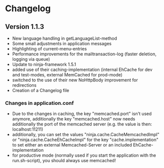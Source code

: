 # Changelog
## Version 1.1.3
* New language handling in getLanguageList-method
* Some small adjustments in application messages
* Highlighting of current-menu-entries
* Performance improvements for the mailtransaction-log (faster deletion, logging via queue)
* Update to ninja-framework 1.5.1 
 * added use of their caching-implementation (internal EhCache for dev and test-modes, external MemCached for prod-mode)
 * switched to the use of their new NoHttpBody improvement for redirections
* Creation of a Changelog file

### Changes in application.conf
* Due to the changes in caching, the key "memcached.port" isn't used anymore, additionally the key "memcached.host" now needs additionally the port of the memcached server (e.g. the value is then: localhost:11211)
* additionally, you can set the values "ninja.cache.CacheMemcachedImpl" or "ninja.cache.CacheEhCacheImpl" for the key "cache.implementation" to set either an external Memcached-Server or an included EhCache-implementation
 * for productive mode (normally used if you start the application with the run.sh-script), you should always use memcached!